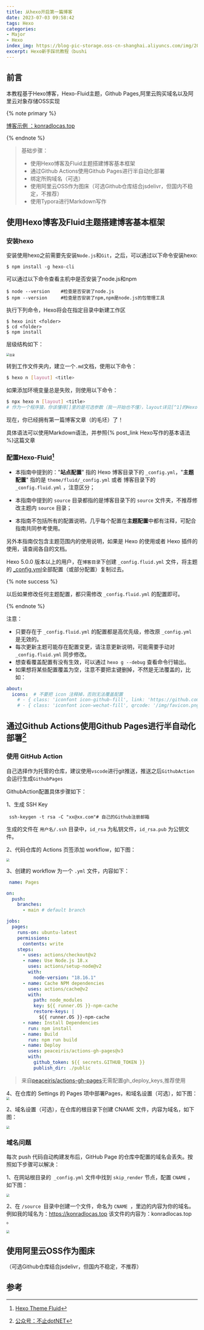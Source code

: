 ```yaml
---
title: 从hexo开启第一篇博客
date: 2023-07-03 09:58:42
tags: Hexo
categories:
- Major
- Hexo
index_img: https://blog-pic-storage.oss-cn-shanghai.aliyuncs.com/img/202307042106887.png
excerpt: Hexo新手踩坑教程（bushi
---
```


## 前言

<p class='note note-success'>本教程基于Hexo博客，Hexo-Fluid主题，Github Pages,阿里云购买域名以及阿里云对象存储OSS实现</p>

{% note primary %}

[博客示例 ：konradlocas.top](https://konradlocas.top)

{% endnote %}

> 基础步骤：
>
> - 使用Hexo博客及Fluid主题搭建博客基本框架
> - 通过Github Actions使用Github Pages进行半自动化部署
> - 绑定所购域名（可选）
> - 使用阿里云OSS作为图床（可选Github仓库结合jsdelivr，但国内不稳定，不推荐）
> - 使用Typora进行Markdown写作

## 使用Hexo博客及Fluid主题搭建博客基本框架

 ### 安装hexo
安装使用hexo之前需要先安装`Node.js`和`Git`，之后，可以通过以下命令安装hexo:

```shell
$ npm install -g hexo-cli
```
可以通过以下命令查看主机中是否安装了node.js和npm

```shell
$ node --version    #检查是否安装了node.js
$ npm --version     #检查是否安装了npm,npm是node.js的包管理工具
```

执行下列命令，Hexo将会在指定目录中新建工作区

```shell
$ hexo init <folder>
$ cd <folder>
$ npm install
```

层级结构如下：

<img src="https://blog-pic-storage.oss-cn-shanghai.aliyuncs.com/img/202307231952233.png" alt="目录" style="zoom: 50%;" />

转到工作文件夹内，建立一个`.md`文档，使用以下命令：

```bash
$ hexo n [layout] <title>
```

如果添加环境变量总是失败，则使用以下命令：

```bash
$ npx hexo n [layout] <title>
# 作为一个程序猿，你该懂得[]里的是可选参数（我一开始也不懂），layout详见[^1]的Hexo官方注解
```

现在，你已经拥有第一篇博客文章（的毛坯）了！

具体语法可以使用Markdown语法，并参照{% post_link Hexo写作的基本语法 %}这篇文章

### 配置Hexo-Fluid[^1]

- 本指南中提到的："**站点配置**" 指的 Hexo 博客目录下的 `_config.yml`，"**主题配置**" 指的是 `theme/fluid/_config.yml` 或者 博客目录下的`_config.fluid.yml` ，注意区分；
- 本指南中提到的 `source` 目录都指的是博客目录下的 `source` 文件夹，不推荐修改主题内 `source` 目录；

- 本指南不包括所有的配置说明，几乎每个配置在**主题配置**中都有注释，可配合指南共同参考使用。

另外本指南仅包含主题范围内的使用说明，如果是 Hexo 的使用或者 Hexo 插件的使用，请查阅各自的文档。



Hexo 5.0.0 版本以上的用户，在`博客目录`下创建 `_config.fluid.yml` 文件，将主题的 [_config.yml](https://github.com/fluid-dev/hexo-theme-fluid/blob/master/_config.yml)全部配置（或部分配置）复制过去。

{% note success %}

以后如果修改任何主题配置，都只需修改 `_config.fluid.yml` 的配置即可。

{% endnote %}

注意：

- 只要存在于 `_config.fluid.yml` 的配置都是高优先级，修改原 `_config.yml` 是无效的。
- 每次更新主题可能存在配置变更，请注意更新说明，可能需要手动对 `_config.fluid.yml` 同步修改。
- 想查看覆盖配置有没有生效，可以通过 `hexo g --debug` 查看命令行输出。
- 如果想将某些配置覆盖为空，注意不要把主键删掉，不然是无法覆盖的，比如：

```yaml
about:
  icons:  # 不要把 icon 注释掉，否则无法覆盖配置
    # - { class: 'iconfont icon-github-fill', link: 'https://github.com' }
    # - { class: 'iconfont icon-wechat-fill', qrcode: '/img/favicon.png' }
```

## 通过Github Actions使用Github Pages进行半自动化部署[^2]

### 使用 GitHub Action

自己选择作为托管的仓库，建议使用`vscode`进行git推送，推送之后`GithubAction`会运行生成`GithubPages`

GithubAction配置具体步骤如下：

1、生成 SSH Key

```shell
 ssh-keygen -t rsa -C "xx@xx.com"# 自己的Github注册邮箱
```

生成的文件在 `用户名/.ssh` 目录中，`id_rsa` 为私钥文件，`id_rsa.pub` 为公钥文件。

2、代码仓库的 Actions 页签添加 workflow，如下图：

<img src="https://blog-pic-storage.oss-cn-shanghai.aliyuncs.com/img/202307232108906.png" style="zoom:50%;" />

3、创建的 workflow 为一个 `.yml` 文件，内容如下：

```yaml
 name: Pages

on:
  push:
    branches:
      - main # default branch

jobs:
  pages:
    runs-on: ubuntu-latest
    permissions:
      contents: write
    steps:
      - uses: actions/checkout@v2
      - name: Use Node.js 18.x
        uses: actions/setup-node@v2
        with:
          node-version: "18.16.1"
      - name: Cache NPM dependencies
        uses: actions/cache@v2
        with:
          path: node_modules
          key: ${{ runner.OS }}-npm-cache
          restore-keys: |
            ${{ runner.OS }}-npm-cache
      - name: Install Dependencies
        run: npm install
      - name: Build
        run: npm run build
      - name: Deploy
        uses: peaceiris/actions-gh-pages@v3
        with:
          github_token: ${{ secrets.GITHUB_TOKEN }}
          publish_dir: ./public
```

> 来自[peaceiris/actions-gh-pages](https://github.com/peaceiris/actions-gh-pages)无需配置gh_deploy_keys,推荐使用



4、在仓库的 Settings 的 Pages 项中部署Pages，和域名设置（可选），如下图：<img src="https://blog-pic-storage.oss-cn-shanghai.aliyuncs.com/img/202307232051726.png" style="zoom: 50%;" />

2、域名设置（可选），在仓库的根目录下创建 CNAME 文件，内容为域名，如下图：

<img src="https://blog-pic-storage.oss-cn-shanghai.aliyuncs.com/img/202307232048222.png" style="zoom:50%;" />

### 域名问题

每次 push 代码自动构建发布后，GitHub Page 的仓库中配置的域名会丢失。按照如下步骤可以解决：

1、在网站根目录的` _config.yml` 文件中找到 `skip_render` 节点，配置 `CNAME` ，如下图：

<img src="https://blog-pic-storage.oss-cn-shanghai.aliyuncs.com/img/202307232053760.png" style="zoom: 50%;" />

2、在 `/source `目录中创建一个文件，命名为 `CNAME `，里边的内容为你的域名。例如我的域名为：https://konradlocas.top 该文件的内容为：konradlocas.top 。

<img src="https://blog-pic-storage.oss-cn-shanghai.aliyuncs.com/img/202307232052107.png" style="zoom: 50%;" />

## 使用阿里云OSS作为图床

（可选Github仓库结合jsdelivr，但国内不稳定，不推荐）



## 参考

[^1]: [Hexo Theme Fluid](https://fluid-dev.com/posts/fluid-write/)
[^2]: [公众号：不止dotNET](https://mp.weixin.qq.com/s/jVVTHuu22MSN8dnCGQzJjQ)

